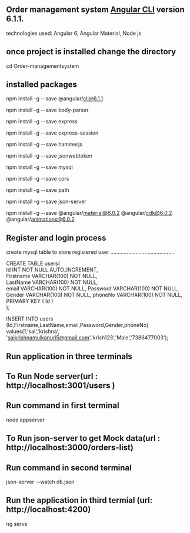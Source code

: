 Order management system [Angular CLI](https://github.com/angular/angular-cli) version 6.1.1.
--------------------------------------------------------------------------------------------
technologies used: Angular 6, Angular Material, Node js

once project is installed change the directory
----------------------------------------------
cd Order-managementsystem

installed packages
------------------
npm install -g --save @angular/cli@6.1.1


npm install -g --save body-parser


npm install -g --save express


npm install -g --save express-session


npm install -g --save hammerjs


npm install -g --save jsonwebtoken


npm install -g --save mysql


npm install -g --save cors


npm install -g --save path


npm install -g --save json-server


npm install -g --save @angular/material@6.0.2 @angular/cdk@6.0.2 @angular/animations@6.0.2




Register and login process
---------------------------
create mysql table to store registered user
...........................................

CREATE TABLE users(  
   Id INT NOT NULL AUTO_INCREMENT,  
   Firstname VARCHAR(100) NOT NULL,  
   LastName VARCHAR(100) NOT NULL,  
   email VARCHAR(100) NOT NULL,
   Password VARCHAR(100) NOT NULL,
   Gender VARCHAR(100) NOT NULL,
   phoneNo VARCHAR(100) NOT NULL,
   PRIMARY KEY ( Id )  
);  


INSERT INTO users (Id,Firstname,LastName,email,Password,Gender,phoneNo) values(1,'sai','krishna',
'saikrishnamulkanuri5@gmail.com','krish123','Male','7386477003');


Run application in three terminals
----------------------------------

To Run Node server(url : http://localhost:3001/users )
-------------------------------------------------------
Run command in first terminal
-----------------------------
node appserver


To Run json-server to get Mock data(url : http://localhost:3000/orders-list)
-----------------------------------------------------------------------------
Run command in second terminal
------------------------------
json-server --watch db.json


Run the application in third termial (url: http://localhost:4200)
-----------------------------------------------------------------
ng serve

